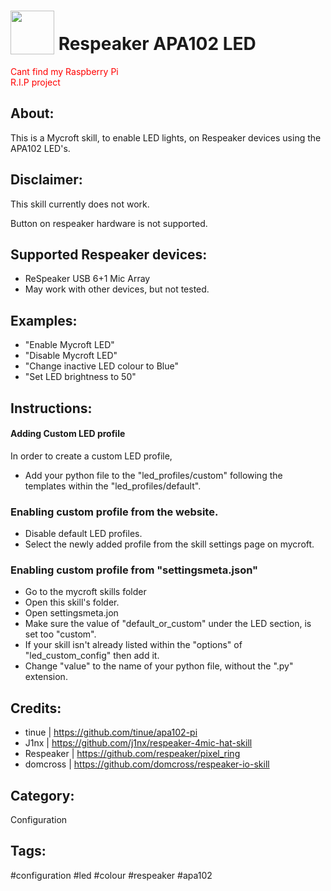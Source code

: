 

# <img src='https://user-images.githubusercontent.com/53785846/111136788-00251f00-8576-11eb-83c9-62c6e5933e7c.png' card_color='#22a7f0' width='70' height='70' style='vertical-align:bottom'/> **Respeaker APA102 LED**

<span style="color:red">Cant find my Raspberry Pi<br/>  R.I.P project </span>

## **About:**

This is a Mycroft skill, to enable LED lights, on Respeaker devices using the APA102 LED's.

## **Disclaimer:**

This skill currently does not work.

Button on respeaker hardware is not supported.

## **Supported Respeaker devices:**
* ReSpeaker USB 6+1 Mic Array
* May work with other devices, but not tested. 


## **Examples:**
* "Enable Mycroft LED"
* "Disable Mycroft LED"
* "Change inactive LED colour to Blue"
* "Set LED brightness to 50"

## **Instructions:**
#### Adding Custom LED profile
In order to create a custom LED profile, 
* Add your python file to the "led_profiles/custom" following the templates within the "led_profiles/default".
### Enabling custom profile from the website.
* Disable default LED profiles.
* Select the newly added profile from the skill settings page on mycroft.
### Enabling custom profile from "settingsmeta.json"
* Go to the mycroft skills folder
* Open this skill's folder.
* Open settingsmeta.jon
* Make sure the value of "default_or_custom" under the LED section, is set too "custom".
* If your skill isn't already listed within the "options" of "led_custom_config" then add it.
* Change "value" to the name of your python file, without the ".py" extension.

## **Credits:**
* tinue         |   https://github.com/tinue/apa102-pi
* J1nx          |   https://github.com/j1nx/respeaker-4mic-hat-skill
* Respeaker     |   https://github.com/respeaker/pixel_ring
* domcross      |   https://github.com/domcross/respeaker-io-skill

## **Category:**

Configuration

## **Tags:**

#configuration #led #colour #respeaker #apa102

